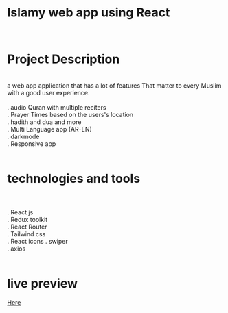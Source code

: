 # Islamy web app using React <br/>
<br/>
<h1>Project Description</h1><br/>
 a web app application that has a lot of features That matter to every Muslim with a good user experience.<br/>
<br/>
. audio Quran with multiple reciters <br/>
. Prayer Times based on the users's location <br/>
. hadith and dua and more <br/>
. Multi Language app (AR-EN) <br/>
. darkmode <br/>
. Responsive app <br/>
<br/>
<h1>technologies and tools</h1> <br/>
<br/>
. React js <br/>
. Redux toolkit <br/>
. React Router <br/>
. Tailwind css  <br/>
. React icons
. swiper <br/>
. axios<br/>
<br/>
<h1>live preview</h1>
<a href='https://islamy-live.web.app/'>Here</a>

